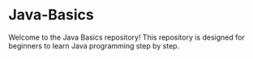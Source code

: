 # Java-Basics
Welcome to the Java Basics repository! This repository is designed for beginners to learn Java programming step by step.
